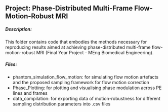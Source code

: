 ## Project: Phase-Distributed Multi-Frame Flow-Motion-Robust MRI
##### Description:
This folder contains code that embodies the methods necessary for reproducing results aimed at achieving phase-distributed multi-frame flow-motion-robust MRI (Final Year Project - MEng Biomedical Engineering).

##### Files:
- phantom_simulation_flow_motion: for simulating flow motion artefacts and the proposed sampling framework for flow motion correction
- Phase_Plotting: for plotting and visualising phase modulation across PE lines and frames
- data_compilation: for exporting data of motion-robustness for different sampling distribution parameters into .csv files
